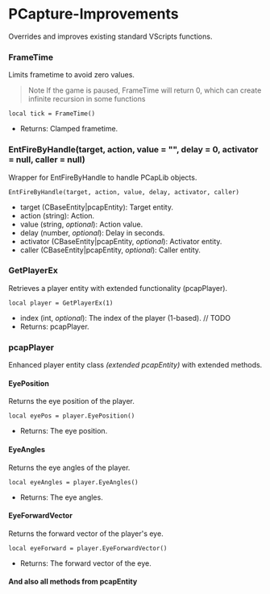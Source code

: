 # PCapture-Improvements

Overrides and improves existing standard VScripts functions.

### FrameTime

Limits frametime to avoid zero values.
> Note
> If the game is paused, FrameTime will return 0, which can create infinite recursion in some functions

```
local tick = FrameTime()
```

- Returns: Clamped frametime.

### EntFireByHandle(target, action, value = "", delay = 0, activator = null, caller = null)

Wrapper for EntFireByHandle to handle PCapLib objects.

```
EntFireByHandle(target, action, value, delay, activator, caller)
```

- target (CBaseEntity|pcapEntity): Target entity.
- action (string): Action.
- value (string, *optional*): Action value.
- delay (number, *optional*): Delay in seconds.
- activator (CBaseEntity|pcapEntity, *optional*): Activator entity.
- caller (CBaseEntity|pcapEntity, *optional*): Caller entity.

### GetPlayerEx

Retrieves a player entity with extended functionality (pcapPlayer).

```
local player = GetPlayerEx(1)
```

- index (int, *optional*): The index of the player (1-based). // TODO
- Returns: pcapPlayer.

### pcapPlayer

Enhanced player entity class *(extended pcapEntity)* with extended methods.

#### EyePosition

Returns the eye position of the player.

```
local eyePos = player.EyePosition()
```

- Returns: The eye position.

#### EyeAngles

Returns the eye angles of the player.

```
local eyeAngles = player.EyeAngles()
```

- Returns: The eye angles.

#### EyeForwardVector

Returns the forward vector of the player's eye.

```
local eyeForward = player.EyeForwardVector()
```

- Returns: The forward vector of the eye.

#### And also all methods from pcapEntity